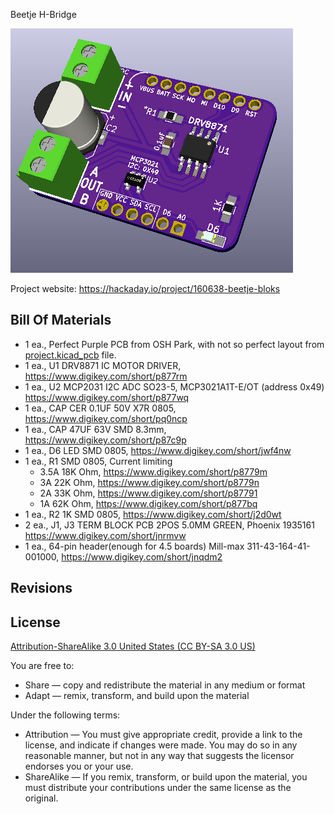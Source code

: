 Beetje H-Bridge

![Beetje Block](project.png) 

Project website: https://hackaday.io/project/160638-beetje-bloks


Bill Of Materials
----------------
  
- 1 ea., Perfect Purple PCB from OSH Park, with not so perfect layout from [project.kicad_pcb](project.kicad_pcb) file.
- 1 ea., U1 DRV8871 IC MOTOR DRIVER, https://www.digikey.com/short/p877rm 
- 1 ea., U2 MCP2031 I2C ADC SO23-5, MCP3021A1T-E/OT (address 0x49) https://www.digikey.com/short/p877wq
- 1 ea., CAP CER 0.1UF 50V X7R 0805, https://www.digikey.com/short/pq0ncp 
- 1 ea., CAP 47UF 63V SMD 8.3mm, https://www.digikey.com/short/p87c9p
- 1 ea., D6 LED SMD 0805, https://www.digikey.com/short/jwf4nw
- 1 ea., R1 SMD 0805, Current limiting 
	- 3.5A  18K Ohm, https://www.digikey.com/short/p8779m
	- 3A 22K Ohm, https://www.digikey.com/short/p8779n
	- 2A 33K Ohm, https://www.digikey.com/short/p87791
	- 1A 62K Ohm, https://www.digikey.com/short/p877bq
- 1 ea., R2 1K SMD 0805, https://www.digikey.com/short/j2d0wt
- 2 ea., J1, J3 TERM BLOCK PCB 2POS 5.0MM GREEN, Phoenix 1935161 https://www.digikey.com/short/jnrmvw
- 1 ea., 64-pin header(enough for 4.5 boards) Mill-max 311-43-164-41-001000, https://www.digikey.com/short/jnqdm2


Revisions
------------------



License
----------------
[Attribution-ShareAlike 3.0 United States (CC BY-SA 3.0 US)](https://creativecommons.org/licenses/by-sa/3.0/us/)

You are free to:

- Share — copy and redistribute the material in any medium or format
- Adapt — remix, transform, and build upon the material

Under the following terms:

- Attribution — You must give appropriate credit, provide a link to the license, and indicate if changes were made. You may do so in any reasonable manner, but not in any way that suggests the licensor endorses you or your use.
- ShareAlike — If you remix, transform, or build upon the material, you must distribute your contributions under the same license as the original.